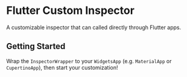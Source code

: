 # Flutter Custom Inspector

A customizable inspector that can called directly through Flutter apps.

## Getting Started

Wrap the `InspectorWrapper` to your `WidgetsApp` (e.g. `MaterialApp` or `CupertinoApp`), then start
your customization!